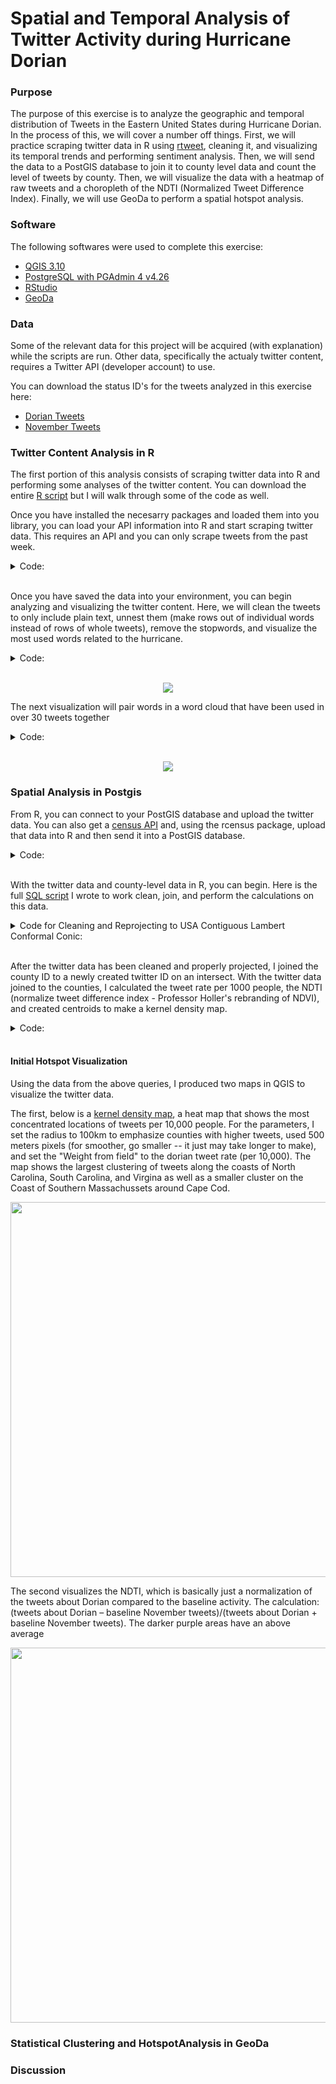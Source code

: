 # Spatial and Temporal Analysis of Twitter Activity during Hurricane Dorian

### Purpose

The purpose of this exercise is to analyze the geographic and temporal distribution of Tweets in the Eastern United States during Hurricane Dorian. In the process of this, we will cover a number off things. First, we will practice scraping twitter data in R using [rtweet](https://cran.r-project.org/web/packages/rtweet/rtweet.pdf), cleaning it, and visualizing its temporal trends and performing sentiment analysis. Then, we will send the data to a PostGIS database to join it to county level data and count the level of tweets by county. Then, we will visualize the data with a heatmap of raw tweets and a choropleth of the NDTI (Normalized Tweet Difference Index). Finally, we will use GeoDa to perform a spatial hotspot analysis.

### Software

The following softwares were used to complete this exercise:

* [QGIS 3.10](https://qgis.org/en/site/forusers/download.html)
* [PostgreSQL with PGAdmin 4 v4.26](https://www.pgadmin.org/download/pgadmin-4-macos/)
* [RStudio](https://rstudio.com/products/rstudio/download/)
* [GeoDa](https://geodacenter.github.io/download.html)

### Data

Some of the relevant data for this project will be acquired (with explanation) while the scripts are run. Other data, specifically the actualy twitter content, requires a Twitter API (developer account) to use.

You can download the status ID's for the tweets analyzed in this exercise here:
* [Dorian Tweets](data/dorianData.csv)
* [November Tweets](data/novemberData.csv)

### Twitter Content Analysis in R

The first portion of this analysis consists of scraping twitter data into R and performing some analyses of the twitter content. You can download the entire [R script](scripts/dorianTwitter.R) but I will walk through some of the code as well.

Once you have installed the necesarry packages and loaded them into you library, you can load your API information into R and start scraping twitter data. This requires an API and you can only scrape tweets from the past week.

<details><summary markdown="span"> Code: </summary>
  
```r
#set up twitter API information // #replace app, consumer_key, and consumer_secret data with your own developer acct info
#this should launch a web browser and ask you to log in to twitter
twitter_token <- create_token(
  app = "name",  					
  consumer_key = "key",  	
  consumer_secret = "secret", 
  access_token = "token",
  access_secret = "secret"
)

#get tweets for hurricane Dorian, searched on September 11, 2019
dorian <- search_tweets("dorian OR hurricane OR sharpiegate", 
                        n=200000,
                        include_rts=FALSE, 
                        token=twitter_token, 
                        geocode="32,-78,1000mi", 
                        retryonratelimit=TRUE)
```

</details>
<br/>

Once you have saved the data into your environment, you can begin analyzing and visualizing the twitter content. Here, we will clean the tweets to only include plain text, unnest them (make rows out of individual words instead of rows of whole tweets), remove the stopwords, and visualize the most used words related to the hurricane.

<details><summary markdown="span"> Code: </summary>
  
```r
dorian$text <- plain_tweets(dorian$text)

dorianText <- select(dorian,text)
dorianWords <- unnest_tokens(dorianText, word, text)

# how many words do you have including the stop words?
count(dorianWords)

#create list of stop words (useless words) and add "t.co" twitter links to the list
data("stop_words")
stop_words <- stop_words %>% add_row(word="t.co",lexicon = "SMART")

dorianWords <- dorianWords %>%
  anti_join(stop_words) 

# how many words after removing the stop words?
count(dorianWords)

orianWords %>%
  count(word, sort = TRUE) %>%
  top_n(15) %>%
  mutate(word = reorder(word, n)) %>%
  ggplot(aes(x = word, y = n),
         fill = "darkslategray4") +
  geom_col() +
  xlab(NULL) +
  coord_flip() +
  labs(x = "Count",
       y = "Unique words",
       title = "Count of 15 Most Popular Words in Dorian Tweets") +
  theme(plot.title = element_text(hjust = 0.5),
        axis.text.y = element_text(size = 1)) +
  theme_bw()
```

</details>
<br/>

<p align="center">
  <img src="photos/wordCount.png">
  </p>
  
The next visualization will pair words in a word cloud that have been used in over 30 tweets together

<details><summary markdown="span"> Code: </summary>
  
```r
#create word pairs
dorianWordPairs <- dorianWords %>% select(word) %>%
  mutate(word = removeWords(word, stop_words$word)) %>%
  unnest_tokens(paired_words, word, token = "ngrams", n = 2)

dorianWordPairs <- separate(dorianWordPairs, paired_words, c("word1", "word2"),sep=" ")
dorianWordPairs <- dorianWordPairs %>% count(word1, word2, sort=TRUE)

#graph a word cloud with space indicating association. you may change the filter to filter more or less than pairs with 10 instances
dorianWordPairs %>%
  filter(n >= 30) %>%
  graph_from_data_frame() %>%
  ggraph(layout = "fr") +
  geom_node_point(color = "darkslategray4", size = 3) +
  geom_node_text(aes(label = name), vjust = 1.8, size = 3) +
  labs(title = "Word Network: Tweets Hurricane Dorian",
       subtitle = "September 2019 - Text mining twitter data ",
       x = "", y = "") +
  theme_void()
```

</details>
<br/>

<p align="center">
  <img src="photos/wordCloud.png">
  </p>

### Spatial Analysis in Postgis

From R, you can connect to your PostGIS database and upload the twitter data. You can also get a [census API](https://api.census.gov/data/key_signup.html) and, using the rcensus package, upload that data into R and then send it into a PostGIS database.

<details><summary markdown="span"> Code: </summary>

```r
#Connectign to Postgres
#Create a con database connection with the dbConnect function.
#Change the database name, user, and password to your own!
con <- dbConnect(RPostgres::Postgres(), 
                 dbname='yourname', 
                 host='yourhost', 
                 user='youruser', 
                 password='yourpassword*') 

#list the database tables, to check if the database is working
dbListTables(con) 

#create a simple table for uploading
dorain <- select(dorain,c("user_id","status_id","text","lat","lng"),starts_with("place"))

#write data to the database
#replace new_table_name with your new table name
#replace dhshh with the data frame you want to upload to the database 
dbWriteTable(con,'dorain',dorian, overwrite=TRUE)
dbWriteTable(con,'november',november, overwrite=TRUE)

#SQL to add geometry column of type point and crs NAD 1983: 
#SELECT AddGeometryColumn ('public','winter','geom',4269,'POINT',2, false);
#SQL to calculate geometry: update winter set geom = st_transform(st_makepoint(lng,lat),4326,4269);

#get a Census API here: https://api.census.gov/data/key_signup.html
#replace the key text 'yourkey' with your own key!
Counties <- get_estimates("county",
                          product="population",
                          output="wide",
                          geometry=TRUE,
                          keep_geo_vars=TRUE, 
                          key="yourkey")

#make all lower-case names for this table
counties <- lownames(Counties)
dbWriteTable(con,'counties',counties, overwrite=TRUE)
#SQL to update geometry column for the new table: select populate_geometry_columns('westcounties'::regclass);

#disconnect from the database
dbDisconnect(con)
```

</details>
<br/>

With the twitter data and county-level data in R, you can begin. Here is the full [SQL script](scripts/sqlDorian.sql) I wrote to work clean, join, and perform the calculations on this data.

<details><summary markdown="span"> Code for Cleaning and Reprojecting to USA Contiguous Lambert Conformal Conic: </summary>
  
```sql
/* Add a projected coordinate system to your database (will need it for twitter data) */
INSERT into spatial_ref_sys (srid, auth_name, auth_srid, proj4text, srtext) values ( 9102004, 'esri', 102004, '+proj=lcc +lat_1=33 +lat_2=45 +lat_0=39 +lon_0=-96 +x_0=0 +y_0=0 +ellps=GRS80 +datum=NAD83 +units=m +no_defs ', 'PROJCS["USA_Contiguous_Lambert_Conformal_Conic",GEOGCS["GCS_North_American_1983",DATUM["North_American_Datum_1983",SPHEROID["GRS_1980",6378137,298.257222101]],PRIMEM["Greenwich",0],UNIT["Degree",0.017453292519943295]],PROJECTION["Lambert_Conformal_Conic_2SP"],PARAMETER["False_Easting",0],PARAMETER["False_Northing",0],PARAMETER["Central_Meridian",-96],PARAMETER["Standard_Parallel_1",33],PARAMETER["Standard_Parallel_2",45],PARAMETER["Latitude_Of_Origin",39],UNIT["Meter",1],AUTHORITY["EPSG","102004"]]');

/* Add geometry column to twitter data */
ALTER TABLE dorian ADD COLUMN geom geometry;
ALTER TABLE november ADD COLUMN geom geometry;

/* Create points for twitter data, reproject, and populate geometry columns */
UPDATE dorian
SET geom = ST_TRANSFORM( ST_SETSRID( ST_MAKEPOINT(lng, lat), 4326), 102004);
SELECT populate_geometry_columns('dorian'::regclass);

UPDATE november
SET geom = ST_TRANSFORM( ST_SETSRID( ST_MAKEPOINT(lng, lat), 4326), 102004);
SELECT populate_geometry_columns('november'::regclass);

/* Counties should be imported from R with the correct geometry type but no srid */
/* Set SRID for the counties data */
/* select srid -- if set then look for select populate geom columns (if not then have to do to query to set them */
ALTER TABLE counties
ALTER COLUMN geometry TYPE geometry(MultiPolygon,102004) 
USING ST_SetSRID(geometry,102004);

/* update geometry of counties */
/* for some reason -- the Query above projects it into the map in WGS 84 (visually) even though it claims it is 102004, the additional query below seems to clear this error */
UPDATE counties
SET geometry = ST_TRANSFORM( ST_SETSRID( geometry, 4326), 102004);

/* Add a primary key to counties */
ALTER TABLE counties ADD PRIMARY KEY (geoid);

/* Get rid of counties outside of area of interest (east coast) */
DELETE FROM counties
WHERE statefp NOT IN ('54',	'51',	'50',	'47',	'45',	'44',	'42',	'39',	'37',	'36',	'34',	'33',	'29',	'28',	'25',	'24',	'23',	'22',	'21',	'18',	'17',	'13',	'12',	'11',	'10',	'09',	'05',	'01');
```

</details>
<br/>

After the twitter data has been cleaned and properly projected, I joined the county ID to a newly created twitter ID on an intersect. With the twitter data joined to the counties, I calculated the tweet rate per 1000 people, the NDTI (normalize tweet difference index - Professor Holler's rebranding of NDVI), and created centroids to make a kernel density map.


<details><summary markdown="span"> Code: </summary>
  
```sql
/* Count number of each type of tweet by county */
/* add geoid column to tweet tables to count by */
ALTER TABLE dorian ADD COLUMN geoid varchar(5);
ALTER TABLE november ADD COLUMN geoid varchar(5);

/* match respective tweet geoid column to county column where they intersect */
UPDATE dorian
SET geoid = counties.geoid
FROM counties
WHERE ST_INTERSECTS(dorian.geom, counties.geometry);

UPDATE november
SET geoid = counties.geoid
FROM counties
WHERE ST_INTERSECTS(november.geom, counties.geometry);

/* Count unique values to find column to count number of tweets by  */
SELECT DISTINCT user_id, status_id
FROM dorian;

/* Create tables with tweet counties grouped by county */
CREATE TABLE dorian_ct AS
SELECT COUNT(user_id), geoid
FROM dorian
GROUP BY geoid;

CREATE TABLE november_ct AS
SELECT COUNT(user_id), geoid
FROM november
GROUP BY geoid;

/* Add columns to for respective tweet counts, set count column to zero so nulls are counted as zeros, and then populate with counts from aggregated twitter counts */
ALTER TABLE counties ADD COLUMN dorian_ct INTEGER;
UPDATE counties
SET dorian_ct = 0;
UPDATE counties
SET dorian_ct = dorian_ct.count
FROM dorian_ct
WHERE dorian_ct.geoid = counties.geoid;

ALTER TABLE counties ADD COLUMN nov_ct INTEGER;
UPDATE counties
SET nov_ct = 0;
UPDATE counties 
SET nov_ct = november_ct.count
FROM november_ct
WHERE november_ct.geoid = counties.geoid;

/* Add column to calculate tweet rate and calculate rate per 10000 people */
ALTER TABLE counties ADD COLUMN dorian_rt REAL;
UPDATE counties 
SET dorian_rt = (dorian_ct/pop) * 10000;

ALTER TABLE counties ADD COLUMN nov_rt REAL;
UPDATE counties 
SET nov_rt = (nov_ct/pop) * 10000;

/* Add column to calculate NDTI */
ALTER TABLE counties ADD COLUMN ndti REAL;
UPDATE counties 
SET ndti = (1.0 * dorian_ct - nov_ct)/(1.0 * dorian_ct + nov_ct)
WHERE (dorian_ct + nov_ct) > 0;

/* Set NDTI Nulls = 0 */
UPDATE counties
SET ndti = 0
WHERE ndti = null;

/* Centroids for heat map */
CREATE TABLE counties_pts AS 
SELECT*, ST_CENTROID(geometry)
FROM counties
```

</details>
<br/>

#### Initial Hotspot Visualization

Using the data from the above queries, I produced two maps in QGIS to visualize the twitter data.

The first, below is a [kernel density map](https://pro.arcgis.com/en/pro-app/tool-reference/spatial-analyst/kernel-density.htm), a heat map that shows the most concentrated locations of tweets per 10,000 people. For the parameters, I set the radius to 100km to emphasize counties with higher tweets, used 500 meters pixels (for smoother, go smaller -- it just may take longer to make), and set the "Weight from field" to the dorian tweet rate (per 10,000). The map shows the largest clustering of tweets along the coasts of North Carolina, South Carolina, and Virgina as well as a smaller cluster on the Coast of Southern Massachussets around Cape Cod.

<p align="center">
  <img height="600" src="photos/heatMap.png">
  </p>
  
  
The second visualizes the NDTI, which is basically just a normalization of the tweets about Dorian compared to the baseline activity. The calculation:  (tweets about Dorian – baseline November tweets)/(tweets about Dorian + baseline November tweets). The darker purple areas have an above average 

<p align="center">
  <img height="600" src="photos/NDTImap.png">
  </p>
  


### Statistical Clustering and HotspotAnalysis in GeoDa

### Discussion



